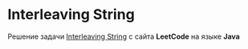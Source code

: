 # Interleaving String
Решение задачи [Interleaving String](https://leetcode.com/problems/interleaving-string/) с сайта **LeetCode** на языке **Java**
